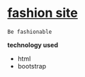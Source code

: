# [fashion site](https://mayur290.github.io/fashion-site/)
```Be fashionable```

**technology used**
* html
* bootstrap

